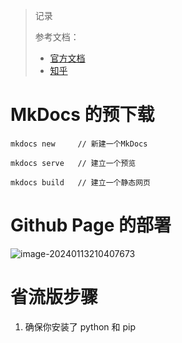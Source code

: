 > 记录
>
> 参考文档：
>
> - [官方文档]()
> - [知乎](https://zhuanlan.zhihu.com/p/630165427)

# MkDocs 的预下载

[ 官方文档]: https://squidfunk.github.io/mkdocs-material/

```
mkdocs new     // 新建一个MkDocs

mkdocs serve   // 建立一个预览

mkdocs build   // 建立一个静态网页
```

# Github Page 的部署

[官方文档]: https://docs.github.com/en/pages/quickstart
[ 知乎]: https://zhuanlan.zhihu.com/p/76063614

![image-20240113210407673](https://zzh-pic-for-self.oss-cn-hangzhou.aliyuncs.com/img/202401132104761.png)

# 省流版步骤

1. 确保你安装了 python 和 pip
